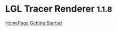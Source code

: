 # LGL Tracer Renderer <small class="version">1.1.8</small>

[HomePage](http://lgltracer.com/)
[Getting Started](#lgl-tracer-renderer)